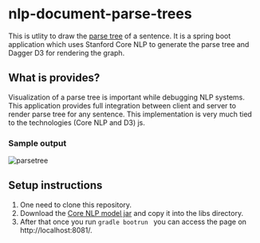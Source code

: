 # nlp-document-parse-trees
This is utlity to draw the [parse tree](https://en.wikipedia.org/wiki/Parse_tree) of a sentence.
It is a spring boot application which uses Stanford Core NLP to generate the parse tree and Dagger D3 for rendering the graph.

## What is provides?
Visualization of a parse tree is important while debugging NLP systems.
This application provides full integration between client and server to render parse tree for any sentence. This implementation is very much tied to the technologies (Core NLP and D3) js.

### Sample output
![parsetree](https://user-images.githubusercontent.com/9726902/50806057-f58de180-12a9-11e9-8d18-3a4cf2ffbfcc.png)


## Setup instructions
1. One need to clone this repository.
2. Download the [Core NLP model jar](https://stanfordnlp.github.io/CoreNLP/) and copy it into the libs directory.
3. After that once you run `gradle bootrun ` you can access the page on http://localhost:8081/.





